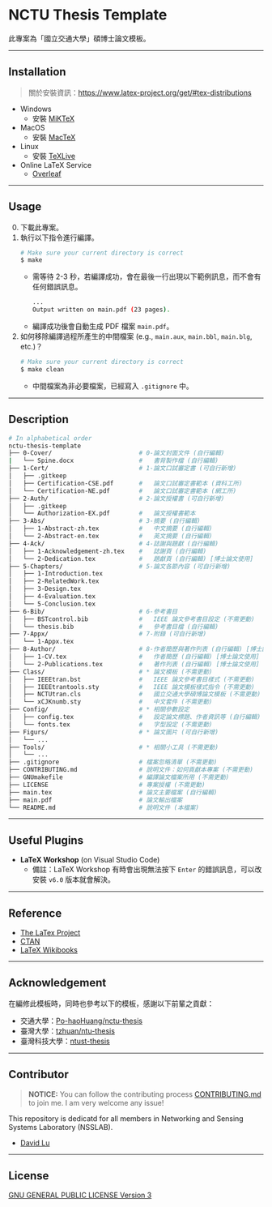 # NCTU Thesis Template

此專案為「國立交通大學」碩博士論文模板。

---
## Installation

> 關於安裝資訊：https://www.latex-project.org/get/#tex-distributions

* Windows
    * 安裝 [MiKTeX](https://miktex.org/)
* MacOS
    * 安裝 [MacTeX](http://www.tug.org/mactex/)
* Linux
    * 安裝 [TeXLive](https://www.tug.org/texlive/)
* Online LaTeX Service
    * [Overleaf](https://www.overleaf.com)

---
## Usage

0. 下載此專案。
1. 執行以下指令進行編譯。
    ```bash
    # Make sure your current directory is correct
    $ make
    ```
    * 需等待 2-3 秒，若編譯成功，會在最後一行出現以下範例訊息，而不會有任何錯誤訊息。
        ```bash
        ...
        Output written on main.pdf (23 pages).
        ```
    * 編譯成功後會自動生成 PDF 檔案 `main.pdf`。
2. 如何移除編譯過程所產生的中間檔案 (e.g., `main.aux`, `main.bbl`, `main.blg`, etc.)？
    ```bash
    # Make sure your current directory is correct
    $ make clean
    ```
    * 中間檔案為非必要檔案，已經寫入 `.gitignore` 中。

---
## Description

```bash
# In alphabetical order
nctu-thesis-template
├── 0-Cover/                        # 0-論文封面文件 (自行編輯)
|   └── Spine.docx                  #   書背製作檔 (自行編輯)
├── 1-Cert/                         # 1-論文口試審定書 (可自行新增)
│   ├── .gitkeep
│   ├── Certification-CSE.pdf       #   論文口試審定書範本 (資科工所)
│   └── Certification-NE.pdf        #   論文口試審定書範本 (網工所)
├── 2-Auth/                         # 2-論文授權書 (可自行新增)
│   ├── .gitkeep
│   └── Authorization-EX.pdf        #   論文授權書範本
├── 3-Abs/                          # 3-摘要 (自行編輯)
│   ├── 1-Abstract-zh.tex           #   中文摘要 (自行編輯)
│   └── 2-Abstract-en.tex           #   英文摘要 (自行編輯)
├── 4-Ack/                          # 4-誌謝與題獻 (自行編輯)
│   ├── 1-Acknowledgement-zh.tex    #   誌謝頁 (自行編輯)
│   └── 2-Dedication.tex            #   題獻頁 (自行編輯) [博士論文使用]
├── 5-Chapters/                     # 5-論文各節內容 (可自行新增)
│   ├── 1-Introduction.tex
│   ├── 2-RelatedWork.tex
│   ├── 3-Design.tex
│   ├── 4-Evaluation.tex
│   └── 5-Conclusion.tex
├── 6-Bib/                          # 6-參考書目
│   ├── BSTcontrol.bib              #   IEEE 論文參考書目設定 (不需更動)
│   └── thesis.bib                  #   參考書目檔 (自行編輯)
├── 7-Appx/                         # 7-附錄 (可自行新增)
│   └── 1-Appx.tex           
├── 8-Author/                       # 8-作者簡歷與著作列表 (自行編輯) [博士論文使用]
│   ├── 1-CV.tex                    #   作者簡歷 (自行編輯) [博士論文使用]
│   └── 2-Publications.tex          #   著作列表 (自行編輯) [博士論文使用]                               
├── Class/                          # * 論文模板 (不需更動)
│   ├── IEEEtran.bst                #   IEEE 論文參考書目樣式 (不需更動)
│   ├── IEEEtrantools.sty           #   IEEE 論文模板樣式指令 (不需更動)
│   ├── NCTUtran.cls                #   國立交通大學碩博論文模板 (不需更動)
│   └── xCJKnumb.sty                #   中文套件 (不需更動)
├── Config/                         # * 相關參數設定
│   ├── config.tex                  #   設定論文標題、作者資訊等 (自行編輯)
│   └── fonts.tex                   #   字型設定 (不需更動)
├── Figurs/                         # * 論文圖片 (可自行新增)
│   └── ...
├── Tools/                          # * 相關小工具 (不需更動)
│   └── ...
├── .gitignore                      # 檔案忽略清單 (不需更動)
├── CONTRIBUTING.md                 # 說明文件：如何貢獻本專案 (不需更動)
├── GNUmakefile                     # 編譯論文檔案所用 (不需更動)
├── LICENSE                         # 專案授權 (不需更動)
├── main.tex                        # 論文主要檔案 (自行編輯)
├── main.pdf                        # 論文輸出檔案
└── README.md                       # 說明文件 (本檔案)
```

---
## Useful Plugins

* **LaTeX Workshop** (on Visual Studio Code)
    * 備註：LaTeX Workshop 有時會出現無法按下 `Enter` 的錯誤訊息，可以改安裝 `v6.0` 版本就會解決。

---
## Reference

* [The LaTex Project](https://www.latex-project.org/)
* [CTAN](https://www.ctan.org/)
* [LaTeX Wikibooks](https://en.wikibooks.org/wiki/LaTeX)

---
## Acknowledgement

在編修此模板時，同時也參考以下的模板，感謝以下前輩之貢獻：
* 交通大學：[Po-haoHuang/nctu-thesis](https://github.com/Po-haoHuang/nctu-thesis)
* 臺灣大學：[tzhuan/ntu-thesis](https://github.com/tzhuan/ntu-thesis)
* 臺灣科技大學：[ntust-thesis](https://code.google.com/archive/p/ntust-thesis/downloads)

---
## Contributor

> **NOTICE:** You can follow the contributing process [CONTRIBUTING.md](CONTRIBUTING.md) to join me. I am very welcome any issue!

This repository is dedicatd for all members in Networking and Sensing Systems Laboratory (NSSLAB).

* [David Lu](https://github.com/yungshenglu)

---
## License

[GNU GENERAL PUBLIC LICENSE Version 3](LICENSE)
